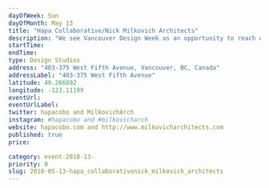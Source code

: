 ```yaml
---
dayOfWeek: Sun
dayOfMonth: May 13
title: "Hapa Collaborative/Nick Milkovich Architects"
description: "We see Vancouver Design Week as an opportunity to reach out and demonstrate the important role of landscape architecture and urban design in the everyday life of the city. We want to demonstrate how intrinsic our work is to the experience of the city and the positive change that design in the public realm heolps facilitates. We will showcase the recently completed North Plaza at the Vancouver Art Gallery completed in partnership with our architectural colleagues and studio mates at Nick Milkovich Architects. We’ll show our models, poster boards, samples of hardscape material, and images of our projects. A 10 minute presentations on the development process of the Vancouver Art Gallery North Plaza. Plus - refreshments and secret giveaways will be available."
startTime: 
endTime: 
type: Design Studios
address: "403-375 West Fifth Avenue, Vancouver, BC, Canada"
addressLabel: "403-375 West Fifth Avenue"
latitude: 49.266892
longitude: -123.11199
eventUrl: 
eventUrlLabel: 
twitter: hapacobo and MilkovichArch
instagram: #hapacobo and #milkovicharch
website: hapacobo.com and http://www.milkovicharchitects.com
published: true
price: 

category: event-2018-13-
priority: 0
slug: 2018-05-13-hapa_collaborativenick_milkovich_architects
---
```

